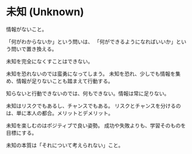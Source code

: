# 未知 (Unknown)

情報がないこと。

「何がわからないか」という問いは、
「何ができるようになればいいか」という問いで置き換える。

未知を完全になくすことはできない。

未知を恐れないのでは蛮勇になってしまう。
未知を恐れ、少しでも情報を集め、情報が足りないことも踏まえて行動する。

知らないと行動できないのでは、何もできない。情報は常に足りない。

未知はリスクでもあるし、チャンスでもある。
リスクとチャンスを分けるのは、単に本人の都合。メリットとデメリット。

未知を楽しむのはポジティブで良い姿勢。
成功や失敗よりも、学習そのものを目標にする。

未知の本質は「それについて考えられない」こと。
